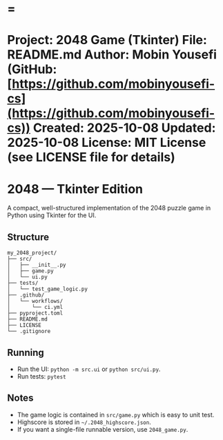 # =

Project: 2048 Game (Tkinter)
File: README.md
Author: Mobin Yousefi (GitHub: [https://github.com/mobinyousefi-cs](https://github.com/mobinyousefi-cs))
Created: 2025-10-08
Updated: 2025-10-08
License: MIT License (see LICENSE file for details)
===================================================

# 2048 — Tkinter Edition

A compact, well-structured implementation of the 2048 puzzle game in Python using Tkinter for the UI.

## Structure

```
my_2048_project/
├── src/
│   ├── __init__.py
│   ├── game.py
│   └── ui.py
├── tests/
│   └── test_game_logic.py
├── .github/
│   └── workflows/
│       └── ci.yml
├── pyproject.toml
├── README.md
├── LICENSE
└── .gitignore
```

## Running

* Run the UI: `python -m src.ui` or `python src/ui.py`.
* Run tests: `pytest`

## Notes

* The game logic is contained in `src/game.py` which is easy to unit test.
* Highscore is stored in `~/.2048_highscore.json`.
* If you want a single-file runnable version, use `2048_game.py`.
